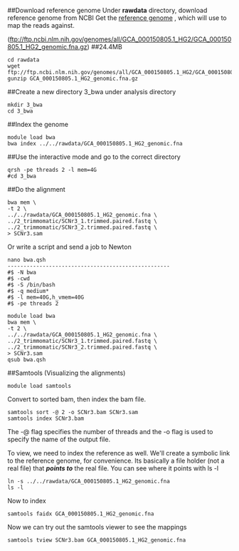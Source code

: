 ##Download reference genome
Under **rawdata** directory, download reference genome from NCBI
Get the [reference genome](https://www.ncbi.nlm.nih.gov/genome/?term=soybean%20cyst%20nematode) , which will use to map the reads against.

(ftp://ftp.ncbi.nlm.nih.gov/genomes/all/GCA_000150805.1_HG2/GCA_000150805.1_HG2_genomic.fna.gz) ##24.4MB
```
cd rawdata
wget ftp://ftp.ncbi.nlm.nih.gov/genomes/all/GCA_000150805.1_HG2/GCA_000150805.1_HG2_genomic.fna.gz
gunzip GCA_000150805.1_HG2_genomic.fna.gz
```
##Create a new directory 3_bwa under analysis directory
```
mkdir 3_bwa
cd 3_bwa
```
##Index the genome
```
module load bwa
bwa index ../../rawdata/GCA_000150805.1_HG2_genomic.fna
```
##Use the interactive mode and go to the correct directory
```
qrsh -pe threads 2 -l mem=4G
#cd 3_bwa 
```
##Do the alignment
```
bwa mem \
-t 2 \
../../rawdata/GCA_000150805.1_HG2_genomic.fna \
../2_trimmomatic/SCNr3_1.trimmed.paired.fastq \
../2_trimmomatic/SCNr3_2.trimmed.paired.fastq \
> SCNr3.sam
```
Or write a script and send a job to Newton
```
nano bwa.qsh
---------------------------------------------------
#$ -N bwa
#$ -cwd
#$ -S /bin/bash
#$ -q medium*
#$ -l mem=40G,h_vmem=40G
#$ -pe threads 2

module load bwa
bwa mem \
-t 2 \
../../rawdata/GCA_000150805.1_HG2_genomic.fna \
../2_trimmomatic/SCNr3_1.trimmed.paired.fastq \
../2_trimmomatic/SCNr3_2.trimmed.paired.fastq \
> SCNr3.sam
qsub bwa.qsh
```
##Samtools (Visualizing the alignments)
```
module load samtools
```
Convert to sorted bam, then index the bam file.
```
samtools sort -@ 2 -o SCNr3.bam SCNr3.sam
samtools index SCNr3.bam  
```
The -@ flag specifies the number of threads and the -o flag is used to specify the name of the output file.

To view, we need to index the reference as well. We'll create a symbolic link to the reference genome, for convenience. Its basically a file holder (not a real file) that **_points to_** the real file. You can see where it points with ls -l
```
ln -s ../../rawdata/GCA_000150805.1_HG2_genomic.fna
ls -l
```
Now to index
```
samtools faidx GCA_000150805.1_HG2_genomic.fna
```
Now we can try out the samtools viewer to see the mappings
```
samtools tview SCNr3.bam GCA_000150805.1_HG2_genomic.fna
```
